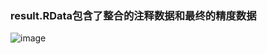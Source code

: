 ### result.RData包含了整合的注释数据和最终的精度数据
![image](https://user-images.githubusercontent.com/41554601/198825763-52ce3046-24eb-4e87-a08a-621e85ef4628.png)
